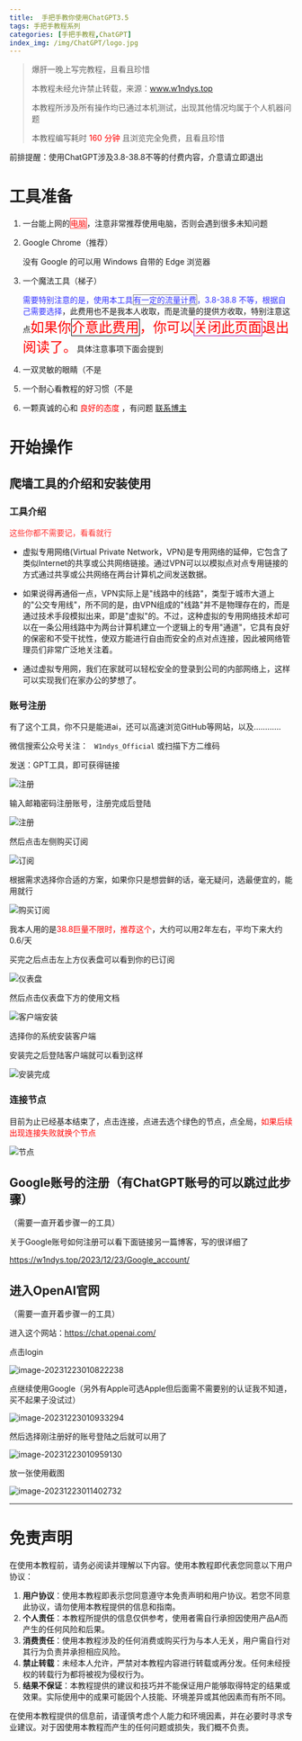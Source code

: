 ```yaml
---
title:  手把手教你使用ChatGPT3.5
tags: 手把手教程系列
categories: [手把手教程,ChatGPT]
index_img: /img/ChatGPT/logo.jpg
---
```


> 爆肝一晚上写完教程，且看且珍惜
>
> 本教程未经允许禁止转载，来源：www.w1ndys.top
>
> 本教程所涉及所有操作均已通过本机测试，出现其他情况均属于个人机器问题
>
> 本教程编写耗时 <font color='red'> 160 分钟 </font> 且浏览完全免费，且看且珍惜

前排提醒：使用ChatGPT涉及3.8-38.8不等的付费内容，介意请立即退出

# 工具准备

1. 一台能上网的<span style="color:#FF0000; border:1px solid #FF3333;">电脑</span>，注意非常推荐使用电脑，否则会遇到很多未知问题

2. Google Chrome（推荐）

   没有 Google 的可以用 Windows 自带的 Edge 浏览器

3. 一个魔法工具（梯子）

   <font color="#3333FF">需要特别注意的是，使用本工具<span style="border:1px solid #808080;">有一定的流量计费</span>，3.8-38.8 不等，根据自己需要选择</font>，此费用也不是我本人收取，而是流量的提供方收取，特别注意这点<font color="#FF0000" size=5>如果你<span style="border:1px solid #000000;">介意此费用</span>，你可以<span style="border:1px solid #990099;">关闭此页面</span>退出阅读了。</font>具体注意事项下面会提到

4. 一双灵敏的眼睛（不是

5. 一个耐心看教程的好习惯（不是

6. 一颗真诚的心和 <font color='red'> 良好的态度 </font>，有问题 [联系博主](https://qm.qq.com/q/9n506oZ8Ri&personal_qrcode_source=4)


# 开始操作

## 爬墙工具的介绍和安装使用

### 工具介绍

<font color="#FF3333">这些你都不需要记，看看就行</font>

- 虚拟专用网络(Virtual Private Network，VPN)是专用网络的延伸，它包含了类似Internet的共享或公共网络链接。通过VPN可以以模拟点对点专用链接的方式通过共享或公共网络在两台计算机之间发送数据。

- 如果说得再通俗一点，VPN实际上是"线路中的线路"，类型于城市大道上的"公交专用线"，所不同的是，由VPN组成的"线路"并不是物理存在的，而是通过技术手段模拟出来，即是"虚拟"的。不过，这种虚拟的专用网络技术却可以在一条公用线路中为两台计算机建立一个逻辑上的专用"通道"，它具有良好的保密和不受干扰性，使双方能进行自由而安全的点对点连接，因此被网络管理员们非常广泛地关注着。

- 通过虚拟专用网，我们在家就可以轻松安全的登录到公司的内部网络上，这样可以实现我们在家办公的梦想了。

### 账号注册

有了这个工具，你不只是能进ai，还可以高速浏览GitHub等网站，以及............

微信搜索公众号关注：  `  W1ndys_Official ` 或扫描下方二维码

发送：GPT工具，即可获得链接

![注册](/img/VPN/wx.png)

输入邮箱密码注册账号，注册完成后登陆

![注册](/img/VPN/注册账号.png)

然后点击左侧购买订阅

![订阅](/img/VPN/订阅.png)

根据需求选择你合适的方案，如果你只是想尝鲜的话，毫无疑问，选最便宜的，能用就行

![购买订阅](/img/VPN/购买订阅.png)



我本人用的是<font color="#FF0000">38.8巨量不限时，推荐这个</font>，大约可以用2年左右，平均下来大约0.6/天

买完之后点击左上方仪表盘可以看到你的已订阅

![仪表盘](/img/VPN/仪表盘.png)

然后点击仪表盘下方的使用文档

![客户端安装](/img/VPN/客户端.png)

选择你的系统安装客户端

安装完之后登陆客户端就可以看到这样

![安装完成](/img/VPN/安装完成.png)

### 连接节点

目前为止已经基本结束了，点击连接，点进去选个绿色的节点，点全局，<font color="#FF0000">如果后续出现连接失败就换个节点</font>

![节点](/img/VPN/节点.png)

## Google账号的注册（有ChatGPT账号的可以跳过此步骤）

（需要一直开着步骤一的工具）

关于Google账号如何注册可以看下面链接另一篇博客，写的很详细了

https://w1ndys.top/2023/12/23/Google_account/

## 进入OpenAI官网

（需要一直开着步骤一的工具）

进入这个网站：https://chat.openai.com/

点击login

![image-20231223010822238](/img/ChatGPT/image-1.png)

点继续使用Google（另外有Apple可选Apple但后面需不需要别的认证我不知道，买不起果子没试过）

![image-20231223010933294](/img/ChatGPT/image-20231223010933294.png)

然后选择刚注册好的账号登陆之后就可以用了

![image-20231223010959130](/img/ChatGPT/image-20231223010959130.png)

放一张使用截图

![image-20231223011402732](/img/ChatGPT/image-20231223011402732.png)



---

# 免责声明

在使用本教程前，请务必阅读并理解以下内容。使用本教程即代表您同意以下用户协议：

1. **用户协议**：使用本教程即表示您同意遵守本免责声明和用户协议。若您不同意此协议，请勿使用本教程提供的信息和指南。
2. **个人责任**：本教程所提供的信息仅供参考，使用者需自行承担因使用产品A而产生的任何风险和后果。
3. **消费责任**：使用本教程涉及的任何消费或购买行为与本人无关，用户需自行对其行为负责并承担相应风险。
4. **禁止转载**：未经本人允许，严禁对本教程内容进行转载或再分发。任何未经授权的转载行为都将被视为侵权行为。
5. **结果不保证**：本教程提供的建议和技巧并不能保证用户能够取得特定的结果或效果。实际使用中的成果可能因个人技能、环境差异或其他因素而有所不同。

在使用本教程提供的信息前，请谨慎考虑个人能力和环境因素，并在必要时寻求专业建议。对于因使用本教程而产生的任何问题或损失，我们概不负责。
